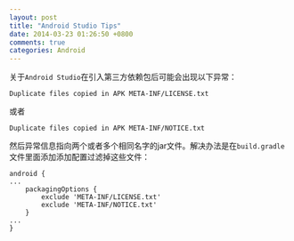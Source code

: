 ```yaml
---
layout: post
title: "Android Studio Tips"
date: 2014-03-23 01:26:50 +0800
comments: true
categories: Android
---
```

关于`Android Studio`在引入第三方依赖包后可能会出现以下异常：

`Duplicate files copied in APK META-INF/LICENSE.txt`

或者

`Duplicate files copied in APK META-INF/NOTICE.txt`

然后异常信息指向两个或者多个相同名字的jar文件。解决办法是在`build.gradle`文件里面添加添加配置过滤掉这些文件：

```
android {
...
	packagingOptions {
        exclude 'META-INF/LICENSE.txt'
        exclude 'META-INF/NOTICE.txt'
    }
...
}
```
